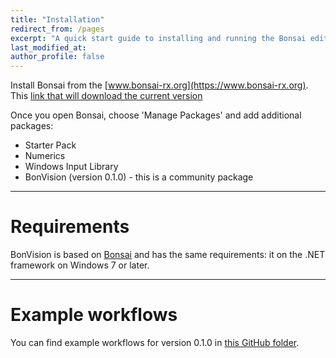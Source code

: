 ```yaml
---
title: "Installation"
redirect_from: /pages
excerpt: "A quick start guide to installing and running the Bonsai editor."
last_modified_at: 
author_profile: false
---
```


Install Bonsai from the [www.bonsai-rx.org](https://www.bonsai-rx.org). This [link that will download the current version](https://bonsai-rx.org//docs/installation/)

Once you open Bonsai, choose 'Manage Packages' and add additional packages:
* Starter Pack
* Numerics
* Windows Input Library
* BonVision (version 0.1.0) - this is a community package 

***
# Requirements
BonVision is based on [Bonsai](https://bonsai-rx.org//docs/installation/) and has the same requirements: it on the .NET framework on Windows 7 or later. 

***
# Example workflows

You can find example workflows for version 0.1.0 in [this GitHub folder](https://github.com/bonvision/examples). 
